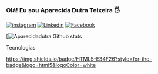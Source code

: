 ### Olá! Eu sou Aparecida Dutra Teixeira 🖐️

[![instagram](https://img.shields.io/badge/Instagram-E4405F?style=for-the-badge&logo=instagram&logoColor=white)](https://instagram.com/aparecidadutrateixeira)
[![Linkedin](https://img.shields.io/badge/LinkedIn-0077B5?style=for-the-badge&logo=linkedin&logoColor=white)](https://linkedin.com/aparecida-dutra-teixeira)
[![Facebook](https://img.shields.io/badge/Facebook-1877F2?style=for-the-badge&logo=facebook&logoColor=white)](https://facebook.com/aparecidadutrateixeira.teixeira)

[![Aparecidadutra Github stats](https://github-readme-stats.vercel.app/api?username=aparecidadutra&show_icons=true&theme=dracula) 

Tecnologias

https://img.shields.io/badge/HTML5-E34F26?style=for-the-badge&logo=html5&logoColor=white
